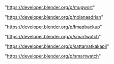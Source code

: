 "https://developer.blender.org/p/mugwort"

"https://developer.blender.org/p/nolanaadrian"

"https://developer.blender.org/p/Imapbackup"

"https://developer.blender.org/p/smartwatch"

 
"https://developer.blender.org/p/sattamatkakapil"


"https://developer.blender.org/p/smartwatch"


 
